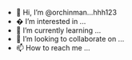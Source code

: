 - 👋 Hi, I’m @orchinman...hhh123
- � I’m interested in ...
- 🌱 I’m currently learning ...
- 💞️ I’m looking to collaborate on ...
- 📫 How to reach me ...

<!---
orchinman/orchinman is a ✨ special ✨ repository because its `README.md` (this file) appears on your GitHub profile.
You can click the Preview link to take a look at your changes.
--->
